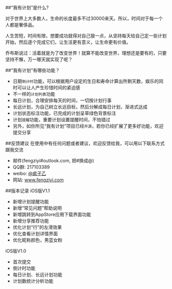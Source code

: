 ##“我有计划”是什么?

对于世界上大多数人，生命的长度最多不过30000来天。所以，时间对于每一个人都是奢侈品。

人生苦短，时间有限，想要成功就得对自己狠一点，从坚持每天给自己定一些计划开始，然后逐个完成它们，让生活更有意义，让生命更有价值。

乔布斯说过：活着就是为了改变世界！就算不能改变世界，理想还是要有的，只要坚持不懈，万一哪天就实现了呢？

##“我有计划”有哪些功能？

* 日期`倒计时`功能，可以根据用户设定的生日和寿命计算出所剩天数，娱乐的同时可以让人产生珍惜时间的紧迫感
* 不一样的`计划列表`功能
*  每日计划，合理安排每天的时间，一切按计划行事
*  长远计划，为自己树立长远目标，然后分解成每日计划，渐进式达成
* 计划状态标注功能，已完成的计划呈草绿色背景标注
* 计划`提醒`功能，重要计划设置提醒时间，不怕错过
* 另外，如你所见“我有计划”项目已经`开源`，若你已经扩展了更多好功能，欢迎提交分享

##反馈建议
在使用中有任何问题或者建议，欢迎反馈给我，可以用以下联系方式跟我交流

* 邮件(fengziyi#outlook.com, 把#换成@)
* QQ群: 217103389
* weibo: [@疯子乙](http://weibo.com/zealfung)
* 网站: www.fengziyi.com

##版本记录
iOS版V1.1

* 新增计划提醒功能
* 新增“常见问题”帮助说明
* 新增跳转到AppStore应用下载界面功能
* 新增分享推荐功能
* 优化计划“行”的左滑效果
* 优化查看计划详情界面
* 优化昵称颜色，男蓝女粉

iOS版V1.0

* 首次提交
* 倒计时功能
* 每日计划、长远计划功能
* 计划数统计分析功能
